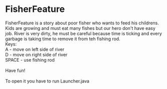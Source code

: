 # FisherFeature
FisherFeature is a story about poor fisher who wants to feed his childrens.
<br>Kids are growing and must eat many fishes but our hero don't have easy job. River is very dirty, he must be careful because time is ticking and every garbage is taking time to remove it from teh fishing rod.
<br>
Keys:
<br>A - move on left side of river
<br>D - move on right side of river
<br>SPACE - use fishing rod
<br>
<br>
Have fun!
<br>
<br>To open it you have to run Launcher.java
